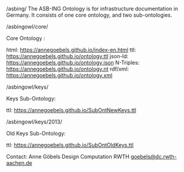 /asbing/
The ASB-ING Ontology is for infrastructure documentation in Germany.
It consists of one core ontology, and two sub-ontologies.


/asbingowl/core/

Core Ontology :

html: https://annegoebels.github.io/index-en.html
ttl: https://annegoebels.github.io/ontology.ttl
json-ld: https://annegoebels.github.io/ontology.json
N-Triples: https://annegoebels.github.io/ontology.nt
rdf/xml: https://annegoebels.github.io/ontology.xml

/asbingowl/keys/

Keys Sub-Ontology:

ttl: https://annegoebels.github.io/SubOntNewKeys.ttl


/asbingowl/keys/2013/

Old Keys Sub-Ontology:

ttl: https://annegoebels.github.io/SubOntOldKeys.ttl



Contact:
Anne Göbels
Design Computation RWTH
goebels@dc.rwth-aachen.de
